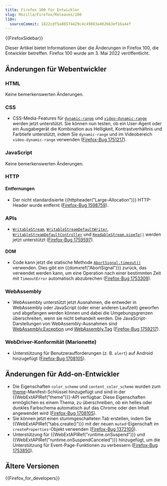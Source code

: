 ```yaml
---
title: Firefox 100 für Entwickler
slug: Mozilla/Firefox/Releases/100
l10n:
  sourceCommit: 1822cdf5a86574429c4c49883a402663ef16a4ef
---
```


{{FirefoxSidebar}}

Dieser Artikel bietet Informationen über die Änderungen in Firefox 100, die Entwickler betreffen. Firefox 100 wurde am 3. Mai 2022 veröffentlicht.

## Änderungen für Webentwickler

### HTML

Keine bemerkenswerten Änderungen.

### CSS

- CSS-Media-Features für [`dynamic-range`](/de/docs/Web/CSS/@media/dynamic-range) und [`video-dynamic-range`](/de/docs/Web/CSS/@media/video-dynamic-range) werden jetzt unterstützt. Sie können nun testen, ob ein User-Agent oder ein Ausgabegerät die Kombination aus Helligkeit, Kontrastverhältnis und Farbtiefe unterstützt, indem Sie `dynamic-range` und im Videobereich `video-dynamic-range` verwenden ([Firefox-Bug 1751217](https://bugzil.la/1751217)).

### JavaScript

Keine bemerkenswerten Änderungen.

### HTTP

#### Entfernungen

- Der nicht standardisierte {{httpheader("Large-Allocation")}} HTTP-Header wurde entfernt ([Firefox-Bug 1598759](https://bugzil.la/1598759)).

### APIs

- [`WritableStream`](/de/docs/Web/API/WritableStream), [`WritableStreamDefaultWriter`](/de/docs/Web/API/WritableStreamDefaultWriter), [`WritableStreamDefaultController`](/de/docs/Web/API/WritableStreamDefaultController) und [`ReadableStream.pipeTo()`](/de/docs/Web/API/ReadableStream/pipeTo) werden jetzt unterstützt ([Firefox-Bug 1759597](https://bugzil.la/1759597)).

#### DOM

- Code kann jetzt die statische Methode [`AbortSignal.timeout()`](/de/docs/Web/API/AbortSignal/timeout_static) verwenden.
  Dies gibt ein {{domxref("AbortSignal")}} zurück, das verwendet werden kann, um eine Operation nach einer bestimmten Zeit mit `TimeoutError` automatisch abzubrechen ([Firefox-Bug 1753309](https://bugzil.la/1753309)).

### WebAssembly

- WebAssembly unterstützt jetzt Ausnahmen, die entweder in WebAssembly oder JavaScript (oder einer anderen Laufzeit) geworfen und abgefangen werden können und dabei die Umgebungsgrenzen überschreiten, wenn sie nicht behandelt werden.
  Die JavaScript-Darstellungen von WebAssembly-Ausnahmen sind [WebAssembly.Exception](/de/docs/WebAssembly/JavaScript_interface/Exception) und [WebAssembly.Tag](/de/docs/WebAssembly/JavaScript_interface/Tag) ([Firefox-Bug 1759217](https://bugzil.la/1759217)).

### WebDriver-Konformität (Marionette)

- Unterstützung für Benutzeraufforderungen (z. B. `alert`) auf Android hinzugefügt ([Firefox-Bug 1708105](https://bugzil.la/1708105)).

## Änderungen für Add-on-Entwickler

- Die Eigenschaften `color_scheme` und `content_color_scheme` wurden zum [theme](/de/docs/Mozilla/Add-ons/WebExtensions/manifest.json/theme)-Manifest-Schlüssel hinzugefügt und sind in der {{WebExtAPIRef("theme")}}-API verfügbar. Diese Eigenschaften ermöglichen es einem Thema, zu überschreiben, ob ein helles oder dunkles Farbschema automatisch auf das Chrome oder den Inhalt angewendet wird ([Firefox-Bug 1708105](https://bugzil.la/1708105)).
- Sie können jetzt einen stummgeschalteten Tab erstellen, indem Sie {{WebExtAPIRef("tabs.create()")}} mit der neuen `muted`-Eigenschaft im `createProperties`-Objekt verwenden ([Firefox-Bug 1372100](https://bugzil.la/1372100)).
- Unterstützung für {{WebExtAPIRef("runtime.onSuspend")}} und {{WebExtAPIRef("runtime.onSuspendCanceled")}} hinzugefügt, um die Unterstützung für Event-Page-Funktionen zu verbessern ([Firefox-Bug 1753850](https://bugzil.la/1753850)).

## Ältere Versionen

{{Firefox_for_developers}}
